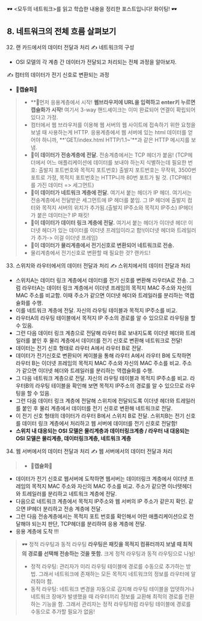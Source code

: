 🕶 <모두의 네트워크>를 읽고 학습한 내용을 정리한 포스트입니다! 화이팅! 🕶
## 8. 네트워크의 전체 흐름 살펴보기
32) 랜 카드에서의 데이터 전달과 처리
✍️ 네트워크의 구성
* OSI 모델의 각 계층 간 데이터가 전달되고 처리되는 전체 과정을 알아보자.

✍️ 컴터의 데이터가 전기 신호로 변환되는 과정
* 🌹**캡슐화**🌹
> * **🌹먼저 응용계층에서 시작! **웹브라우저에 URL을 입력하고 enter키 누르면 캡슐화가 시작!** 여기서 3-way 핸드셰이크는 이미 완료되어 연결이 확립되어 있다고 가정.
> * 컴터에서 웹 브라우저를 이용해 웹 서버의 웹 사이트에 접속하기 위한 요청을 보낼 때 사용하는게 HTTP. 응용계층에서 웹 서버에 있는 html 데이터를 얻어야 하니까, **'GET/index.html HTTP/1.1~'**과 같은 HTTP 메시지를 보냄.
> * **🌹이 데이터가 전송계층에 전달.** 전송계층에서는 TCP 헤더가 붙음! (TCP헤더에서 어느 애플리케이션에 데이터를 보내야 하는지 식별하는데 필요한 번호: 출발지 포트번호와 목적지 포트번호) 출발지 포트번호는 무작위, 3500번 포트로 가정, 목적지 포트번호는 HTTP니까 80번 포트가 될 것. (TCP헤더를 가진 데이터 => 세그먼트)
> * **🌹이 데이터가 네트워크 계층에 전달.** 여기서 붙는 헤더가 IP 헤더. 여기서는 전송계층에서 전달받은 세그먼트에 IP 헤더를 붙임. 그 IP 헤더에 출발지 컴터와 목적지 서버의 위치가 추가됨.(출발지 IP주소와 목적지 IP주소) IP헤더가 붙은 데이터는? IP 패킷!
> * **🌹이 데이터가 데이터 링크 계층에 전달.** 여기서 붙는 헤더가 이더넷 헤더! 이더넷 헤더가 있는 데이터를 이더넷 프레임이라고 함!(이더넷 헤더와 트레일러가 추가-> 이걸 이더넷 프레임)
> * **🌹이 데이터가 물리계층에서 전기신호로 변환되어 네트워크로 전송.** 
> * 물리계층에서 전기신호로 변환할 때 필요한 것? 랜카드!

33) 스위치와 라우터에서의 데이터 전달과 처리
✍️ 스위치에서의 데이터 전달과 처리
* 스위치A는 데이터 링크 계층에서 데이터를 전기 신호를 변환해 라우터A로 전송. 그럼 라우터A는 데이터 링크 계층에서 이더넷 프레임의 목적지 MAC 주소와 자신의 MAC 주소를 비교함. 이때 주소가 같으면 이더넷 헤더와 트레일러를 분리하는 역캡슐화를 수행.
* 이를 네트워크 계층에 전달. 자신의 라우팅 테이블과 목적지 IP주소를 비교.
* 라우터A의 라우팅 테이블에서 목적지 IP 주소의 경로를 알 수 있으므로 라우팅을 할 수 있음. 
* 그런 다음 데이터 링크 계층으로 전달해 라우터 B로 보내지도록 이더넷 헤더와 트레일러를 붙인 후 물리 계층에서 데이터를 전기 신호로 변환해 네트워크로 전달!
* 데이터는 전기 신호 형태로 라우터 A에서 라우터 B로 전달.
* 데이터가 전기신호로 변환되어 케이블을 통해 라우터 A에서 라우터 B에 도착하면 라우터 B는 이더넷 프레임의 목적지 MAC 주소와 자신의 MAC 주소를 비교. 주소가 같으면 이더넷 헤더와 트레일러를 분리하는 역캡슐화를 수행.
* 그 다음 네트워크 계층으로 전달. 자신의 라우팅 테이블과 목적지 IP주소를 비교. 라우터B의 라우팅 테이블을 확인해 보면 목적지 IP주소의 경로를 알 수 있으므로 라우팅을 할 수 있음.
* 그런 다음 데이터 링크 계층에 전달해 스위치에 전달되도록 이더넷 헤더와 트레일러를 붙인 후 물리 계층에서 데이터를 전기 신호로 변환해 네트워크로 전달.
* 이 전기 신호 형태의 데이터가 라우터 B에서 스위치 B로 전달. 스위치B는 전기 신호를 데이터 링크 계층에서 처리하고 웹 서버에 데이터를 전기 신호로 전달함!
* **스위치 내 대응되는 OSI 모델은 물리계층과 데이터링크계층 / 라우터 내 대응되는 OSI 모델은 물리계층, 데이터링크계층, 네트워크 계층**

34) 웹 서버에서의 데이터 전달과 처리
✍️ 웹 서버에서의 데이터 전달과 처리
> * 🌹**캡슐화**🌹
* 데이터가 전기 신호로 웹서버에 도착하면 웹서버는 데이터링크 계층에서 이더넷 프레임의 목적지 MAC 주소와 자신의 MAC 주소를 비교. 주소가 같으면 이너텟헤더와 트레일러를 분리하고 네트워크 계층에 전달.
* 다음으로 네트워크 계층에서 목적지 IP주소와 웹 서버의 IP 주소가 같은지 확인. 같으면 IP헤더 분리하고 전송 계층에 전달.
* 그런 다음 전송계층에서는 목적지 포트 번호를 확인해서 어떤 애플리케이션으로 전달해야 되는지 판단, TCP헤더를 분리하여 응용 계층에 전달.
* 응용 계층에 도착 !!!

> 🕶 정적 라우팅과 동적 라우팅
> **라우팅은 패킷을 목적지 컴퓨터까지 보낼 때 최적의 경로를 선택해 전송하는 것을 뜻함.** 크게 정적 라우팅과 동적 라우팅으로 나뉨!
> * 정적 라우팅: 관리자가 미리 라우팅 테이블에 경로를 수동으로 추가하는 방법. 그래서 네트워크에 존재하는 모든 목적지 네트워크의 정보를 라우터에 알려줘야 함.
> * 동적 라우팅: 네트워크 변경을 자동으로 감지해 라우팅 테이블을 업뎃하거나 네트워크 장애가 발생했을 때 라우터끼리 정보를 교환해 최적의 경로를 전환하는 기능을 함. 그래서 관리자는 정적 라우팅처럼 라우팅 테이블에 경로를 수동으로 추가할 필요가 없음!

> 

